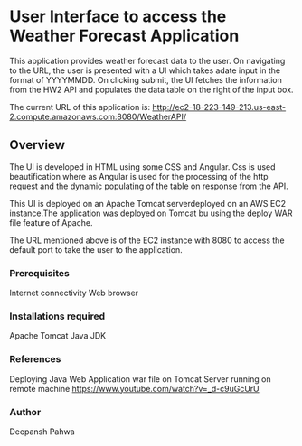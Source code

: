 # User Interface to access the Weather Forecast Application

This application provides weather forecast data to the user. On navigating to the URL, the user is presented with a UI which takes adate input in the format of YYYYMMDD. On clicking submit, the UI fetches the information from the HW2 API and populates the data table on the right  of the input box.


The current URL of this application is: http://ec2-18-223-149-213.us-east-2.compute.amazonaws.com:8080/WeatherAPI/

## Overview
The UI is developed in HTML using some CSS and Angular. Css is used beautification where as Angular is used for the processing of the http request and the dynamic populating of the table on response from the API.

This UI is deployed on an Apache Tomcat serverdeployed on an AWS EC2 instance.The application was deployed on Tomcat bu using the deploy WAR file feature of Apache.

The URL mentioned above is of the EC2 instance with 8080 to access the default port to take the user to the application.

### Prerequisites
Internet connectivity
Web browser

### Installations required
Apache Tomcat
Java JDK

### References
Deploying Java Web Application war file on Tomcat Server running on remote machine
https://www.youtube.com/watch?v=_d-c9uGcUrU

### Author
Deepansh Pahwa
